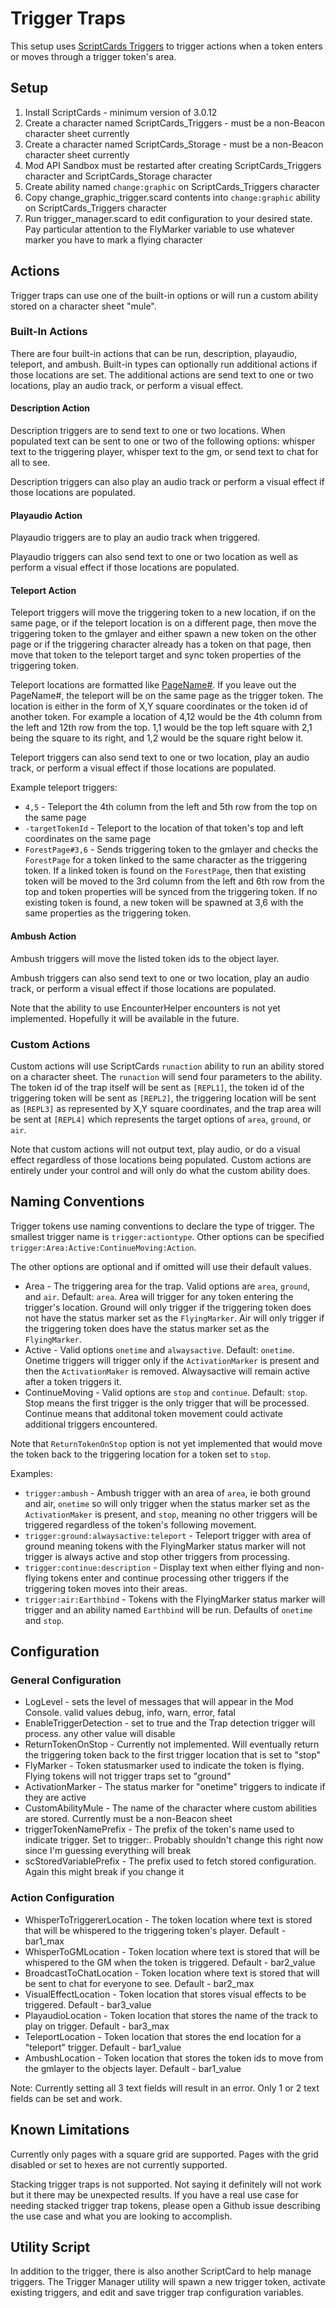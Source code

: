 # Trigger Traps

This setup uses [ScriptCards Triggers](https://wiki.roll20.net/Script:ScriptCards#Triggers) to trigger actions when a token enters or moves through a trigger token's area.

## Setup

1. Install ScriptCards - minimum version of 3.0.12
2. Create a character named ScriptCards_Triggers - must be a non-Beacon character sheet currently
3. Create a character named ScriptCards_Storage - must be a non-Beacon character sheet currently
4. Mod API Sandbox must be restarted after creating ScriptCards_Triggers character and ScriptCards_Storage character
5. Create ability named `change:graphic` on ScriptCards_Triggers character
6. Copy change_graphic_trigger.scard contents into `change:graphic` ability on ScriptCards_Triggers character
7. Run trigger_manager.scard to edit configuration to your desired state. Pay particular attention to the FlyMarker variable to use whatever marker you have to mark a flying character

## Actions

Trigger traps can use one of the built-in options or will run a custom ability stored on a character sheet "mule".

### Built-In Actions

There are four built-in actions that can be run, description, playaudio, teleport, and ambush. Built-in types can optionally run additional actions if those locations are set. The additional actions are send text to one or two locations, play an audio track, or perform a visual effect.

#### Description Action

Description triggers are to send text to one or two locations. When populated text can be sent to one or two of the following options: whisper text to the triggering player, whisper text to the gm, or send text to chat for all to see.

Description triggers can also play an audio track or perform a visual effect if those locations are populated.

#### Playaudio Action

Playaudio triggers are to play an audio track when triggered.

Playaudio triggers can also send text to one or two location as well as perform a visual effect if those locations are populated.

#### Teleport Action

Teleport triggers will move the triggering token to a new location, if on the same page, or if the teleport location is on a different page, then move the triggering token to the gmlayer and either spawn a new token on the other page or if the triggering character already has a token on that page, then move that token to the teleport target and sync token properties of the triggering token.

Teleport locations are formatted like [PageName#](X,Y|target_token_id). If you leave out the PageName#, the teleport will be on the same page as the trigger token. The location is either in the form of X,Y square coordinates or the token id of another token. For example a location of 4,12 would be the 4th column from the left and 12th row from the top. 1,1 would be the top left square with 2,1 being the square to its right, and 1,2 would be the square right below it.

Teleport triggers can also send text to one or two location, play an audio track, or perform a visual effect if those locations are populated.

Example teleport triggers:
* `4,5` - Teleport the 4th column from the left and 5th row from the top on the same page
* `-targetTokenId` - Teleport to the location of that token's top and left coordinates on the same page
* `ForestPage#3,6` - Sends triggering token to the gmlayer and checks the `ForestPage` for a token linked to the same character as the triggering token. If a linked token is found on the `ForestPage`, then that existing token will be moved to the 3rd column from the left and 6th row from the top and token properties will be synced from the triggering token. If no existing token is found, a new token will be spawned at 3,6 with the same properties as the triggering token.

#### Ambush Action

Ambush triggers will move the listed token ids to the object layer.

Ambush triggers can also send text to one or two location, play an audio track, or perform a visual effect if those locations are populated.

Note that the ability to use EncounterHelper encounters is not yet implemented. Hopefully it will be available in the future.

### Custom Actions

Custom actions will use ScriptCards `runaction` ability to run an ability stored on a character sheet. The `runaction` will send four parameters to the ability. The token id of the trap itself will be sent as `[REPL1]`, the token id of the triggering token will be sent as `[REPL2]`, the triggering location will be sent as `[REPL3]` as represented by X,Y square coordinates, and the trap area will be sent at `[REPL4]` which represents the target options of `area`, `ground`, or `air`.

Note that custom actions will not output text, play audio, or do a visual effect regardless of those locations being populated. Custom actions are entirely under your control and will only do what the custom ability does.

## Naming Conventions

Trigger tokens use naming conventions to declare the type of trigger. The smallest trigger name is `trigger:actiontype`. Other options can be specified `trigger:Area:Active:ContinueMoving:Action`.

The other options are optional and if omitted will use their default values.

* Area - The triggering area for the trap. Valid options are `area`, `ground`, and `air`. Default: `area`. Area will trigger for any token entering the trigger's location. Ground will only trigger if the triggering token does not have the status marker set as the `FlyingMarker`. Air will only trigger if the triggering token does have the status marker set as the `FlyingMarker`.
* Active - Valid options `onetime` and `alwaysactive`. Default: `onetime`. Onetime triggers will trigger only if the `ActivationMarker` is present and then the `ActivationMaker` is removed. Alwaysactive will remain active after a token triggers it. 
* ContinueMoving - Valid options are `stop` and `continue`. Default: `stop`. Stop means the first trigger is the only trigger that will be processed. Continue means that additonal token movement could activate additional triggers encountered.

Note that `ReturnTokenOnStop` option is not yet implemented that would move the token back to the triggering location for a token set to `stop`.

Examples:
* `trigger:ambush` - Ambush trigger with an area of `area`, ie both ground and air, `onetime` so will only trigger when the status marker set as the `ActivationMaker` is present, and `stop`, meaning no other triggers will be triggered regardless of the token's following movement.
* `trigger:ground:alwaysactive:teleport` - Teleport trigger with area of ground meaning tokens with the FlyingMarker status marker will not trigger is always active and stop other triggers from processing.
* `trigger:continue:description` - Display text when either flying and non-flying tokens enter and continue processing other triggers if the triggering token moves into their areas.
* `trigger:air:Earthbind` - Tokens with the FlyingMarker status marker will trigger and an ability named `Earthbind` will be run. Defaults of `onetime` and `stop`.

## Configuration

### General Configuration

* LogLevel - sets the level of messages that will appear in the Mod Console. valid values debug, info, warn, error, fatal
* EnableTriggerDetection - set to true and the Trap detection trigger will process. any other value will disable
* ReturnTokenOnStop - Currently not implemented. Will eventually return the triggering token back to the first trigger location that is set to "stop"
* FlyMarker - Token statusmarker used to indicate the token is flying. Flying tokens will not trigger traps set to "ground"
* ActivationMarker - The status marker for "onetime" triggers to indicate if they are active
* CustomAbilityMule - The name of the character where custom abilities are stored. Currently must be a non-Beacon sheet
* triggerTokenNamePrefix - The prefix of the token's name used to indicate trigger. Set to trigger:. Probably shouldn't change this right now since I'm guessing everything will break
* scStoredVariablePrefix - The prefix used to fetch stored configuration. Again this might break if you change it

### Action Configuration

* WhisperToTriggererLocation - The token location where text is stored that will be whispered to the triggering token's player. Default - bar1_max
* WhisperToGMLocation - Token location where text is stored that will be whispered to the GM when the token is triggered. Default - bar2_value
* BroadcastToChatLocation - Token location where text is stored that will be sent to chat for everyone to see. Default - bar2_max
* VisualEffectLocation - Token location that stores visual effects to be triggered. Default - bar3_value
* PlayaudioLocation - Token location that stores the name of the track to play on trigger. Default - bar3_max
* TeleportLocation - Token location that stores the end location for a "teleport" trigger. Default - bar1_value
* AmbushLocation - Token location that stores the token ids to move from the gmlayer to the objects layer. Default - bar1_value

Note: Currently setting all 3 text fields will result in an error. Only 1 or 2 text fields can be set and work.

## Known Limitations

Currently only pages with a square grid are supported. Pages with the grid disabled or set to hexes are not currently supported.

Stacking trigger traps is not supported. Not saying it definitely will not work but it there may be unexpected results. If you have a real use case for needing stacked trigger trap tokens, please open a Github issue describing the use case and what you are looking to accomplish.

## Utility Script

In addition to the trigger, there is also another ScriptCard to help manage triggers. The Trigger Manager utility will spawn a new trigger token, activate existing triggers, and edit and save trigger trap configuration variables.
